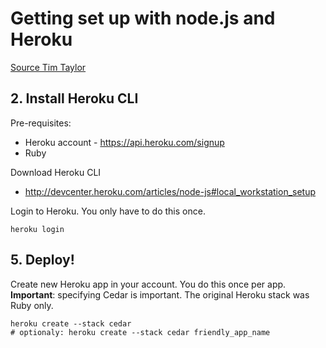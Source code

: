 
# Getting set up with node.js and Heroku

[Source Tim Taylor](https://github.com/toolbear/easy-breezy-node-heroku)

## 2. Install Heroku CLI

Pre-requisites:

* Heroku account - https://api.heroku.com/signup
* Ruby

Download Heroku CLI

* http://devcenter.heroku.com/articles/node-js#local_workstation_setup

Login to Heroku. You only have to do this once.

    heroku login

## 5. Deploy!

Create new Heroku app in your account. You do this once per app.
**Important**: specifying Cedar is important. The original Heroku stack
was Ruby only.

    heroku create --stack cedar
    # optionaly: heroku create --stack cedar friendly_app_name
